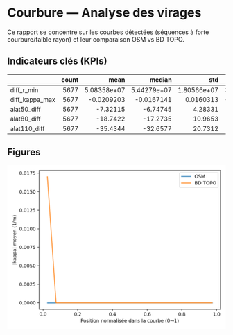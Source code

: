 # Courbure — Analyse des virages

Ce rapport se concentre sur les courbes détectées (séquences à forte courbure/faible rayon) et leur comparaison OSM vs BD TOPO.

## Indicateurs clés (KPIs)

|                |   count |          mean |        median |          std |          q25 |           q75 |          iqr |
|:---------------|--------:|--------------:|--------------:|-------------:|-------------:|--------------:|-------------:|
| diff_r_min     |    5677 |   5.08358e+07 |   5.44279e+07 |  1.80566e+07 |   3.7993e+07 |   6.69628e+07 |  2.89698e+07 |
| diff_kappa_max |    5677 |  -0.0209203   |  -0.0167141   |  0.0160313   |  -0.0301382  |  -0.00818493  |  0.0219532   |
| alat50_diff    |    5677 |  -7.32115     |  -6.74745     |  4.28331     | -12.8601     |  -3.34716     |  9.5129      |
| alat80_diff    |    5677 | -18.7422      | -17.2735      | 10.9653      | -32.9218     |  -8.56873     | 24.353       |
| alat110_diff   |    5677 | -35.4344      | -32.6577      | 20.7312      | -62.2427     | -16.2003      | 46.0424      |

## Figures

![Profil moyen de courbure](out/plots/curves_20250922_174247/mean_kappa_profile.png)

